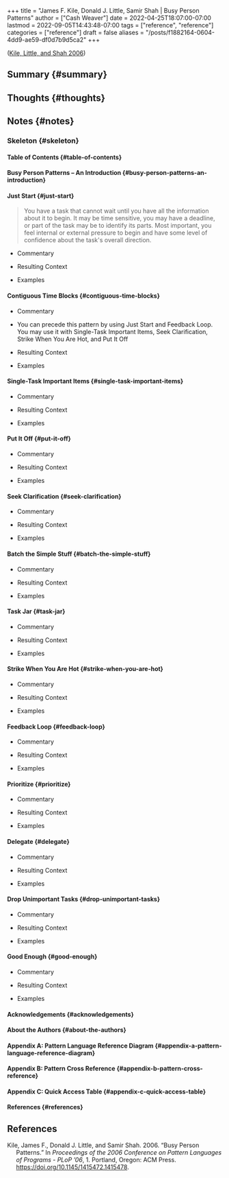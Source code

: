 +++
title = "James F. Kile, Donald J. Little, Samir Shah | Busy Person Patterns"
author = ["Cash Weaver"]
date = 2022-04-25T18:07:00-07:00
lastmod = 2022-09-05T14:43:48-07:00
tags = ["reference", "reference"]
categories = ["reference"]
draft = false
aliases = "/posts/f1882164-0604-4dd9-ae59-df0d7b9d5ca2"
+++

(<a href="#citeproc_bib_item_1">Kile, Little, and Shah 2006</a>)


## Summary {#summary}


## Thoughts {#thoughts}


## Notes {#notes}


### Skeleton {#skeleton}


#### Table of Contents {#table-of-contents}


#### Busy Person Patterns – An Introduction {#busy-person-patterns-an-introduction}


#### Just Start {#just-start}

> You have a task that cannot wait until you have all the information about it to begin. It may be time sensitive, you may have a deadline, or part of the task may be to identify its parts. Most important, you feel internal or external pressure to begin and have some level of confidence about the task's overall direction.

<!--list-separator-->

-  Commentary

<!--list-separator-->

-  Resulting Context

<!--list-separator-->

-  Examples


#### Contiguous Time Blocks {#contiguous-time-blocks}

<!--list-separator-->

-  Commentary

<!--list-separator-->

-  You can precede this pattern by using Just Start and Feedback Loop.  You may use it with Single-Task Important Items, Seek Clarification, Strike When You Are Hot, and Put It Off

<!--list-separator-->

-  Resulting Context

<!--list-separator-->

-  Examples


#### Single-Task Important Items {#single-task-important-items}

<!--list-separator-->

-  Commentary

<!--list-separator-->

-  Resulting Context

<!--list-separator-->

-  Examples


#### Put It Off {#put-it-off}

<!--list-separator-->

-  Commentary

<!--list-separator-->

-  Resulting Context

<!--list-separator-->

-  Examples


#### Seek Clarification {#seek-clarification}

<!--list-separator-->

-  Commentary

<!--list-separator-->

-  Resulting Context

<!--list-separator-->

-  Examples


#### Batch the Simple Stuff {#batch-the-simple-stuff}

<!--list-separator-->

-  Commentary

<!--list-separator-->

-  Resulting Context

<!--list-separator-->

-  Examples


#### Task Jar {#task-jar}

<!--list-separator-->

-  Commentary

<!--list-separator-->

-  Resulting Context

<!--list-separator-->

-  Examples


#### Strike When You Are Hot {#strike-when-you-are-hot}

<!--list-separator-->

-  Commentary

<!--list-separator-->

-  Resulting Context

<!--list-separator-->

-  Examples


#### Feedback Loop {#feedback-loop}

<!--list-separator-->

-  Commentary

<!--list-separator-->

-  Resulting Context

<!--list-separator-->

-  Examples


#### Prioritize {#prioritize}

<!--list-separator-->

-  Commentary

<!--list-separator-->

-  Resulting Context

<!--list-separator-->

-  Examples


#### Delegate {#delegate}

<!--list-separator-->

-  Commentary

<!--list-separator-->

-  Resulting Context

<!--list-separator-->

-  Examples


#### Drop Unimportant Tasks {#drop-unimportant-tasks}

<!--list-separator-->

-  Commentary

<!--list-separator-->

-  Resulting Context

<!--list-separator-->

-  Examples


#### Good Enough {#good-enough}

<!--list-separator-->

-  Commentary

<!--list-separator-->

-  Resulting Context

<!--list-separator-->

-  Examples


#### Acknowledgements {#acknowledgements}


#### About the Authors {#about-the-authors}


#### Appendix A:  Pattern Language Reference Diagram {#appendix-a-pattern-language-reference-diagram}


#### Appendix B:  Pattern Cross Reference {#appendix-b-pattern-cross-reference}


#### Appendix C:  Quick Access Table {#appendix-c-quick-access-table}


#### References {#references}

## References

<style>.csl-entry{text-indent: -1.5em; margin-left: 1.5em;}</style><div class="csl-bib-body">
  <div class="csl-entry"><a id="citeproc_bib_item_1"></a>Kile, James F., Donald J. Little, and Samir Shah. 2006. “Busy Person Patterns.” In <i>Proceedings of the 2006 Conference on Pattern Languages of Programs - PLoP ’06</i>, 1. Portland, Oregon: ACM Press. <a href="https://doi.org/10.1145/1415472.1415478">https://doi.org/10.1145/1415472.1415478</a>.</div>
</div>
